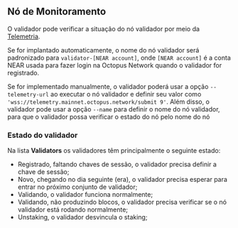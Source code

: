 ## Nó de Monitoramento

O validador pode verificar a situação do nó validador por meio da [Telemetria](https://telemetry.mainnet.octopus.network/).

Se for implantado automaticamente, o nome do nó validador será padronizado para `validator-[NEAR account]`, onde `[NEAR account]` é a conta NEAR usada para fazer login na Octopus Network quando o validador for registrado.

Se for implementado manualmente, o validador poderá usar a  opção  `--telemetry-url` ao executar o nó validador e definir seu valor como `'wss://telemetry.mainnet.octopus.network/submit 9'`. Além disso, o validador pode usar a opção  `--name` para definir o nome do nó validador, para que o validador possa verificar o estado do nó pelo nome do nó

### Estado do validador

Na lista **Validators** os validadores têm principalmente o seguinte estado:

* Registrado, faltando chaves de sessão, o validador precisa definir a chave de sessão;
* Novo, chegando no dia seguinte (era), o validador precisa esperar para entrar no próximo conjunto de validador;
* Validando, o validador funciona normalmente;
* Validando, não produzindo blocos, o validador precisa verificar se o nó validador está rodando normalmente;
* Unstaking, o validador desvincula o staking;

